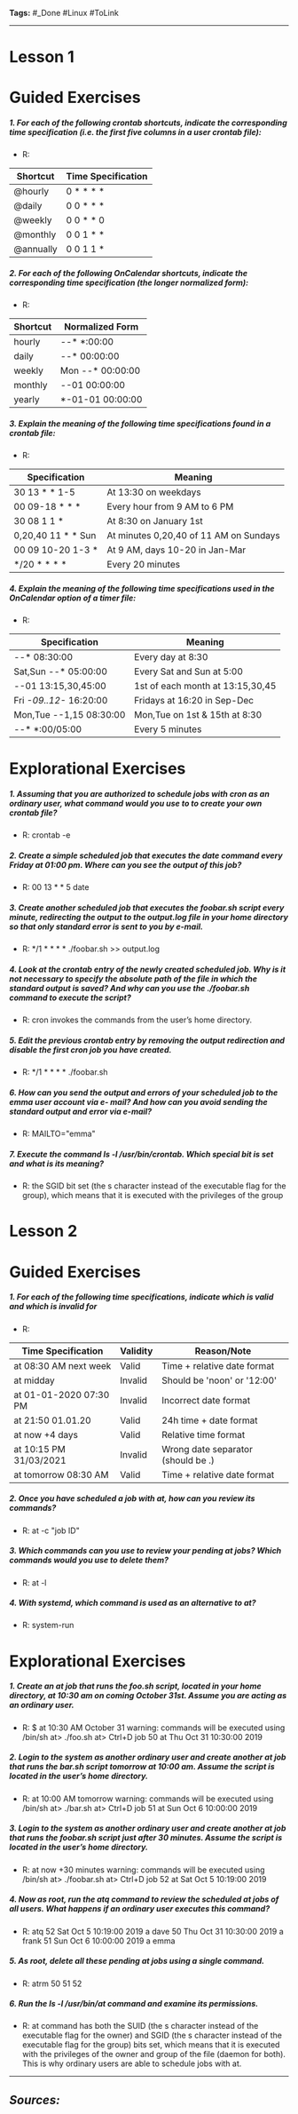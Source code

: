 **Tags:** #_Done 
#Linux  #ToLink 
- - -
# Lesson 1
# Guided Exercises
##### 1. For each of the following crontab shortcuts, indicate the corresponding time specification (i.e. the first five columns in a user crontab file):

- R:

| Shortcut  | Time Specification |
| --------- | ------------------ |
| @hourly   | 0 * * * *          |
| @daily    | 0 0 * * *          |
| @weekly   | 0 0 * * 0          |
| @monthly  | 0 0 1 * *          |
| @annually | 0 0 1 1 *          |
##### 2. For each of the following OnCalendar shortcuts, indicate the corresponding time specification (the longer normalized form):
- R:

| Shortcut | Normalized Form    |
| -------- | ------------------ |
| hourly   | *-*-* *:00:00      |
| daily    | *-*-* 00:00:00     |
| weekly   | Mon *-*-* 00:00:00 |
| monthly  | *-*-01 00:00:00    |
| yearly   | *-01-01 00:00:00   |
##### 3. Explain the meaning of the following time specifications found in a crontab file:
- R:

| Specification      | Meaning                                |
| ------------------ | -------------------------------------- |
| 30 13 * * 1-5      | At 13:30 on weekdays                   |
| 00 09-18 * * *     | Every hour from 9 AM to 6 PM           |
| 30 08 1 1 *        | At 8:30 on January 1st                 |
| 0,20,40 11 * * Sun | At minutes 0,20,40 of 11 AM on Sundays |
| 00 09 10-20 1-3 *  | At 9 AM, days 10-20 in Jan-Mar         |
| */20 * * * *       | Every 20 minutes                       |
##### 4. Explain the meaning of the following time specifications used in the OnCalendar option of a timer file:
- R:

| Specification             | Meaning                          |
| ------------------------- | -------------------------------- |
| *-*-* 08:30:00            | Every day at 8:30                |
| Sat,Sun *-*-* 05:00:00    | Every Sat and Sun at 5:00        |
| *-*-01 13:15,30,45:00     | 1st of each month at 13:15,30,45 |
| Fri *-09..12-* 16:20:00   | Fridays at 16:20 in Sep-Dec      |
| Mon,Tue *-*-1,15 08:30:00 | Mon,Tue on 1st & 15th at 8:30    |
| *-*-* *:00/05:00          | Every 5 minutes                  |

# Explorational Exercises
##### 1. Assuming that you are authorized to schedule jobs with cron as an ordinary user, what command would you use to to create your own crontab file?
- R:  crontab -e
##### 2. Create a simple scheduled job that executes the date command every Friday at 01:00 pm. Where can you see the output of this job?
- R: 00 13 * * 5 date
##### 3. Create another scheduled job that executes the foobar.sh script every minute, redirecting the output to the output.log file in your home directory so that only standard error is sent to you by e-mail.
 - R: */1 * * * * ./foobar.sh >> output.log
##### 4. Look at the crontab entry of the newly created scheduled job. Why is it not necessary to specify the absolute path of the file in which the standard output is saved? And why can you use the ./foobar.sh command to execute the script?
- R: cron invokes the commands from the user’s home directory.
##### 5. Edit the previous crontab entry by removing the output redirection and disable the first cron job you have created.
- R: */1 * * * * ./foobar.sh
##### 6. How can you send the output and errors of your scheduled job to the emma user account via e- mail? And how can you avoid sending the standard output and error via e-mail?
- R: MAILTO="emma"
##### 7. Execute the command ls -l /usr/bin/crontab. Which special bit is set and what is its meaning?
- R:   the SGID bit set (the s character instead of the executable flag for
the group), which means that it is executed with the privileges of the group 

# Lesson 2
# Guided Exercises
##### 1. For each of the following time specifications, indicate which is valid and which is invalid for
- R:

| Time Specification     | Validity | Reason/Note                        |
| ---------------------- | -------- | ---------------------------------- |
| at 08:30 AM next week  | Valid    | Time + relative date format        |
| at midday              | Invalid  | Should be 'noon' or '12:00'        |
| at 01-01-2020 07:30 PM | Invalid  | Incorrect date format              |
| at 21:50 01.01.20      | Valid    | 24h time + date format             |
| at now +4 days         | Valid    | Relative time format               |
| at 10:15 PM 31/03/2021 | Invalid  | Wrong date separator (should be .) |
| at tomorrow 08:30 AM   | Valid    | Time + relative date format        |
##### 2. Once you have scheduled a job with at, how can you review its commands?
 - R: at -c "job ID"
##### 3. Which commands can you use to review your pending at jobs? Which commands would you use to delete them?
 - R: at -l
##### 4. With systemd, which command is used as an alternative to at?
- R: system-run
# Explorational Exercises
##### 1. Create an at job that runs the foo.sh script, located in your home directory, at 10:30 am on coming October 31st. Assume you are acting as an ordinary user.
- R:  $ at 10:30 AM October 31
warning: commands will be executed using /bin/sh
at> ./foo.sh
at> Ctrl+D
job 50 at Thu Oct 31 10:30:00 2019
##### 2. Login to the system as another ordinary user and create another at job that runs the bar.sh script tomorrow at 10:00 am. Assume the script is located in the user’s home directory.
 - R:   at 10:00 AM tomorrow
warning: commands will be executed using /bin/sh
at> ./bar.sh
at> Ctrl+D
job 51 at Sun Oct 6 10:00:00 2019
##### 3. Login to the system as another ordinary user and create another at job that runs the foobar.sh script just after 30 minutes. Assume the script is located in the user’s home directory.
- R: at now +30 minutes
warning: commands will be executed using /bin/sh
at> ./foobar.sh
at> Ctrl+D
job 52 at Sat Oct 5 10:19:00 2019
##### 4. Now as root, run the atq command to review the scheduled at jobs of all users. What happens if an ordinary user executes this command?
- R:  atq
52  Sat Oct 5 10:19:00 2019 a dave
50  Thu Oct 31 10:30:00 2019 a frank
51  Sun Oct 6 10:00:00 2019 a emma
##### 5. As root, delete all these pending at jobs using a single command.
- R:   atrm 50 51 52
##### 6. Run the ls -l /usr/bin/at command and examine its permissions.
- R:   at command has both the SUID (the s character instead of the
executable flag for the owner) and SGID (the s character instead of the executable flag for the
group) bits set, which means that it is executed with the privileges of the owner and group of
the file (daemon for both). This is why ordinary users are able to schedule jobs with at.
- - - 
## ***Sources:***